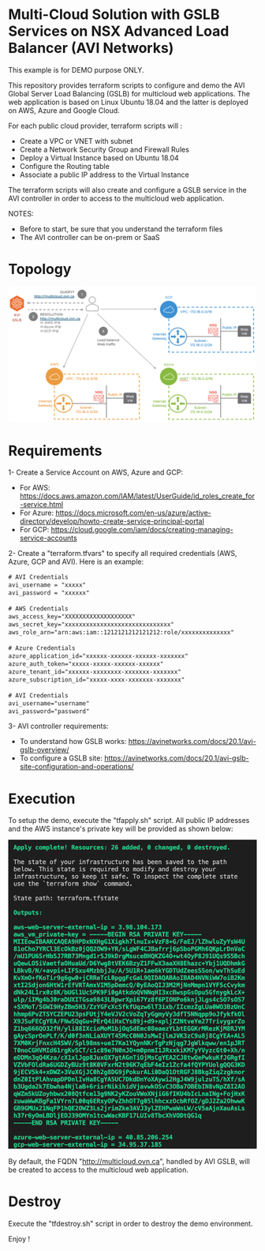 # Multi-Cloud Solution with GSLB Services on NSX Advanced Load Balancer (AVI Networks)

This example is for DEMO purpose ONLY.

This repository provides terraform scripts to configure and demo the AVI Global Server Load Balancing (GSLB) for multicloud web applications.
The web application is based on Linux Ubuntu 18.04 and the latter is deployed on AWS, Azure and Google Cloud.

For each public cloud provider, terraform scripts will :
- Create a VPC or VNET with subnet 
- Create a Network Security Group and Firewall Rules
- Deploy a Virtual Instance based on Ubuntu 18.04
- Configure the Routing table
- Associate a public IP address to the Virtual Instance

The terraform scripts will also create and configure a GSLB service in the AVI controller in order to access to the multicloud web application.

NOTES: 
- Before to start, be sure that you understand the terraform files
- The AVI controller can be on-prem or SaaS

# Topology

![Topology](multicloud-gslb.png)

# Requirements
	
1- Create a Service Account on AWS, Azure and GCP:

- For AWS: https://docs.aws.amazon.com/IAM/latest/UserGuide/id_roles_create_for-service.html
- For Azure: https://docs.microsoft.com/en-us/azure/active-directory/develop/howto-create-service-principal-portal
- For GCP: https://cloud.google.com/iam/docs/creating-managing-service-accounts
	
2- Create a "terraform.tfvars" to specify all required credentials (AWS, Azure, GCP and AVI). Here is an example:

	# AVI Credentials
	avi_username = "xxxxx"
	avi_password = "xxxxxx"

	# AWS Credentials
	aws_access_key="XXXXXXXXXXXXXXXXXXX"
	aws_secret_key="xxxxxxxxxxxxxxxxxxxxxxxxxxxxxx"
	aws_role_arn="arn:aws:iam::1212121212121212:role/xxxxxxxxxxxxxx"

	# Azure Credentials
	azure_application_id="xxxxxx-xxxxxx-xxxxxx-xxxxxxx"
	azure_auth_token="xxxxx-xxxxx-xxxxxx-xxxxxx"
	azure_tenant_id="xxxxxx-xxxxxxxx-xxxxxxx-xxxxxxx"
	azure_subscription_id="xxxxx-xxxx-xxxxxxx-xxxxxxx"

	# AVI Credentials
	avi_username="username"
	avi_password="password"
	
3- AVI controller requirements:

- To understand how GSLB works: https://avinetworks.com/docs/20.1/avi-gslb-overview/ 
- To configure a GSLB site: https://avinetworks.com/docs/20.1/avi-gslb-site-configuration-and-operations/ 
	
# Execution

To setup the demo, execute the "tfapply.sh" script.
All public IP addresses and the AWS instance's private key will be provided as shown below:

![outputs](outputs.png)

By default, the FQDN "http://multicloud.ovn.ca", handled by AVI GSLB, will be created to access to the multicloud web application.

# Destroy

Execute the "tfdestroy.sh" script in order to destroy the demo environment.


Enjoy ! 
